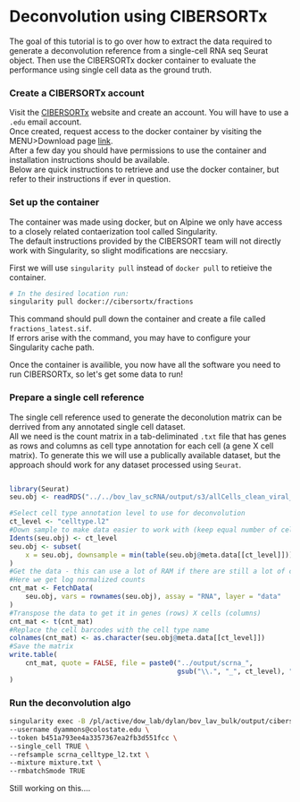 # Deconvolution using CIBERSORTx

The goal of this tutorial is to go over how to extract the data required to generate a deconvolution reference from a single-cell RNA seq Seurat object. Then use the CIBERSORTx docker container to evaluate the performance using single cell data as the ground truth.

### Create a CIBERSORTx account
Visit the [CIBERSORTx](https://cibersortx.stanford.edu/) website and create an account. You will have to use a `.edu` email account.  
Once created, request access to the docker container by visiting the MENU>Download page [link](https://cibersortx.stanford.edu/download.php).  
After a few day you should have permissions to use the container and installation instructions should be available.  
Below are quick instructions to retrieve and use the docker container, but refer to their instructions if ever in question.

### Set up the container
The container was made using docker, but on Alpine we only have access to a closely related contaerization tool called Singularity.  
The default instructions provided by the CIBERSORT team will not directly work with Singularity, so slight modifications are neccsiary.

First we will use `singularity pull` instead of `docker pull` to retieive the container.
```sh
# In the desired location run:
singularity pull docker://cibersortx/fractions
```

This command should pull down the container and create a file called `fractions_latest.sif`.  
If errors arise with the command, you may have to configure your Singularity cache path.

Once the container is availible, you now have all the software you need to run CIBERSORTx, so let's get some data to run!

### Prepare a single cell reference
The single cell reference used to generate the deconolution matrix can be derrived from any annotated single cell dataset.  
All we need is the count matrix in a tab-deliminated `.txt` file that has genes as rows and columns as cell type annotation for each cell (a gene X cell matrix).
To generate this we will use a publically available dataset, but the approach should work for any dataset processed using `Seurat`.
```r

library(Seurat)
seu.obj <- readRDS("../../bov_lav_scRNA/output/s3/allCells_clean_viral_S3.rds")

#Select cell type annotation level to use for deconvolution
ct_level <- "celltype.l2"
#Down sample to make data easier to work with (keep equal number of cells)
Idents(seu.obj) <- ct_level
seu.obj <- subset(
    x = seu.obj, downsample = min(table(seu.obj@meta.data[[ct_level]]))
)
#Get the data - this can use a lot of RAM if there are still a lot of cells
#Here we get log normalized counts
cnt_mat <- FetchData(
    seu.obj, vars = rownames(seu.obj), assay = "RNA", layer = "data"
)
#Transpose the data to get it in genes (rows) X cells (columns)
cnt_mat <- t(cnt_mat)
#Replace the cell barcodes with the cell type name
colnames(cnt_mat) <- as.character(seu.obj@meta.data[[ct_level]])
#Save the matrix
write.table(
    cnt_mat, quote = FALSE, file = paste0("../output/scrna_", 
                                          gsub("\\.", "_", ct_level), ".txt")
)
```

### Run the deconvolution algo

```sh
singularity exec -B /pl/active/dow_lab/dylan/bov_lav_bulk/output/cibersort_data:/src/data -B /pl/active/dow_lab/dylan/bov_lav_bulk/output/cibersort_output:/src/outdir /pl/active/dow_lab/dylan/software/cibersort/fractions_latest.sif /src/CIBERSORTxFractions \
--username dyammons@colostate.edu \
--token b451a793ee4a3357367ea2fb3d551fcc \
--single_cell TRUE \
--refsample scrna_celltype_l2.txt \
--mixture mixture.txt \
--rmbatchSmode TRUE 

```
Still working on this....
